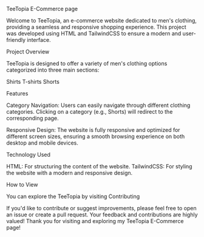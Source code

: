 TeeTopia E-Commerce page

Welcome to TeeTopia, an e-commerce website dedicated to men's clothing, providing a seamless and responsive shopping experience. This project was developed using HTML and TailwindCSS to ensure a modern and user-friendly interface.

Project Overview

TeeTopia is designed to offer a variety of men's clothing options categorized into three main sections:

Shirts
T-shirts
Shorts

Features

Category Navigation: Users can easily navigate through different clothing categories. Clicking on a category (e.g., Shorts) will redirect to the corresponding page.

Responsive Design: The website is fully responsive and optimized for different screen sizes, ensuring a smooth browsing experience on both desktop and mobile devices.

Technology Used

HTML: For structuring the content of the website.
TailwindCSS: For styling the website with a modern and responsive design.

How to View

You can explore the TeeTopia by visiting 
Contributing

If you'd like to contribute or suggest improvements, please feel free to open an issue or create a pull request. Your feedback and contributions are highly valued!
Thank you for visiting and exploring my TeeTopia E-Commerce page!


